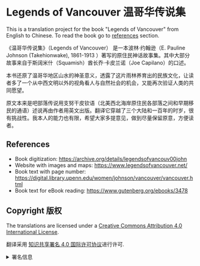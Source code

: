 # Legends of Vancouver 温哥华传说集

This is a translation project for the book "Legends of Vancouver" from English to Chinese. To read the book go to [references](#References) section.

《温哥华传说集》（Legends of Vancouver） 是一本波林·约翰逊（E. Pauline Johnson (Takehionwake), 1861-1913 ）著写的原住民神话故事集。其中大部分故事来自于斯阔米什（Squamish）酋长乔·卡皮兰诺（Joe Capilano）的口述。

本书还原了温哥华地区山水的神圣意义，透露了这片雨林养育出的民族文化，让读者多了一个从中西文明以外的视角看人与自然社会的机会，又能再次验证人类的共同愿望。

原文本来是吧部落传说用支努干皮钦语（北美西北海岸原住民各部落之间和早期移民的通语）述说再由作者用英文出版。翻译它穿越了三个大陆和一百年的时岁，很有挑战性。我本人的能力也有限，希望大家多提意见，做到尽量保留原意，方便读者。

## References

- Book digitization: <https://archive.org/details/legendsofvancouv00john>
- Website with images and maps: <https://www.legendsofvancouver.net/>
- Book text with page number: <https://digital.library.upenn.edu/women/johnson/vancouver/vancouver.html>
- Book text for eBook reading: <https://www.gutenberg.org/ebooks/3478>


## Copyright 版权

The translations are licensed under a [Creative Commons Attribution 4.0 International License](https://creativecommons.org/licenses/by/4.0/).

翻译采用 [知识共享署名 4.0 国际许可协议](https://creativecommons.org/licenses/by/4.0/)进行许可.

<details> <summary>署名信息</summary>
<a rel="license" href="http://creativecommons.org/licenses/by/4.0/"><img alt="知识共享许可协议" style="border-width:0" src="https://i.creativecommons.org/l/by/4.0/88x31.png" /></a></br><span xmlns:dct="http://purl.org/dc/terms/" property="dct:title">温哥华传说集(Legends of Vancouver)</span> 由 <a xmlns:cc="http://creativecommons.org/ns#" href="https://github.com/xiegeo/lov-zh" property="cc:attributionName" rel="cc:attributionURL">谢宇光(George Xie)</a> 采用 <a rel="license" href="http://creativecommons.org/licenses/by/4.0/">知识共享 署名 4.0 国际 许可协议</a>进行许可。<br />基于<a xmlns:dct="http://purl.org/dc/terms/" href="https://archive.org/details/legendsofvancouv00john" rel="dct:source">https://archive.org/details/legendsofvancouv00john</a>上的作品创作。
</details>
